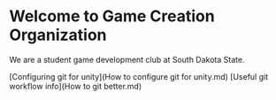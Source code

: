# Welcome to Game Creation Organization
We are a student game development club at South Dakota State.

[Configuring git for unity](How to configure git for unity.md)
[Useful git workflow info](How to git better.md)
